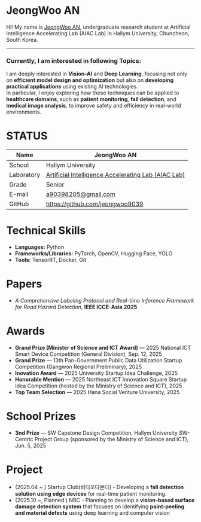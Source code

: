 # JeongWoo AN

Hi! My name is [JeongWoo AN](https://github.com/jeongwoo9039?tab=repositories), undergraduate research student at Artificial Intelligence Accelerating Lab (AIAC Lab) in Hallym University, Chuncheon, South Korea. 
<!--![alt text](https://github.com/yourgithubid/yourgithubid/blob/main/profile.png?raw=true)
-->
---
### Currently, I am interested in following Topics:
I am deeply interested in **Vision-AI** and **Deep Learning**, focusing not only on **efficient model design and optimization** but also on **developing practical applications** using existing AI technologies.  
In particular, I enjoy exploring how these techniques can be applied to **healthcare domains**, such as **patient monitoring**, **fall detection**, and **medical image analysis**, to improve safety and efficiency in real-world environments.

# STATUS
|Name|JeongWoo AN|
|----|----|
|School|Hallym University|
|Laboratory| [Artificial Intelligence Accelerating Lab (AIAC Lab)](https://sites.google.com/site/embeddedsochallymuniv/project)|
|Grade|Senior|
|E-mail|a90398205@gmail.com|
|GitHub|https://github.com/jeongwoo9039|

# Technical Skills
- **Languages:** Python  
- **Frameworks/Libraries:** PyTorch, OpenCV, Hugging Face, YOLO 
- **Tools:** TensorRT, Docker, Git  

# Papers
- *A Comprehensive Labeling Protocol and Real-time Inference Framework for Road Hazard Detection*, **IEEE ICCE-Asia 2025**

# Awards
- **Grand Prize (Minister of Science and ICT Award)** — 2025 National ICT Smart Device Competition (General Division), Sep. 12, 2025  
- **Grand Prize** — 13th Pan-Government Public Data Utilization Startup Competition (Gangwon Regional Preliminary), 2025
- **Inovation Award** — 2025 University Startup Idea Challenge, 2025
- **Honorable Mention** — 2025 Northeast ICT Innovation Square Startup Idea Competition (hosted by the Ministry of Science and ICT), 2025  
- **Top Team Selection** — 2025 Hana Social Venture University, 2025


# School Prizes
- **3nd Prize** — SW Capstone Design Competition, Hallym University SW-Centric Project Group (sponsored by the Ministry of Science and ICT), Jun. 5, 2025

# Project
- (2025.04 ~ ) Startup Club(비디오다본다) - Developing a **fall detection solution using edge devices** for real-time patient monitoring.
- (2025.10 ~, Planned ) NRC - Planning to develop a **vision-based surface damage detection system** that focuses on identifying **paint-peeling and material defects** using deep learning and computer vision
